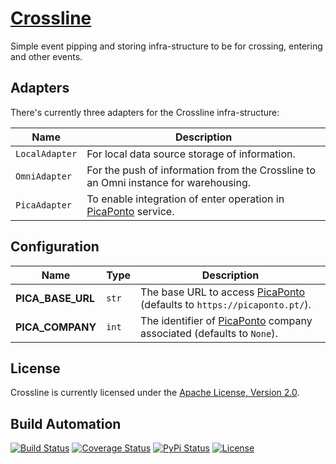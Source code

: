 # [Crossline](http://crossline.hive.pt)

Simple event pipping and storing infra-structure to be for crossing, entering and other events.

## Adapters

There's currently three adapters for the Crossline infra-structure:

| Name | Description |
| ----- | ----- |
| `LocalAdapter` | For local data source storage of information. |
| `OmniAdapter` | For the push of information from the Crossline to an Omni instance for warehousing. |
| `PicaAdapter` |  To enable integration of enter operation in [PicaPonto](https://picaponto.pt) service. |

## Configuration

| Name | Type | Description |
| ----- | ----- | ----- |
| **PICA_BASE_URL** | `str` | The base URL to access [PicaPonto](https://picaponto.pt) (defaults to `https://picaponto.pt/`).
| **PICA_COMPANY** | `int` | The identifier of [PicaPonto](https://picaponto.pt) company associated (defaults to `None`).

## License

Crossline is currently licensed under the [Apache License, Version 2.0](http://www.apache.org/licenses/).

## Build Automation

[![Build Status](https://travis-ci.org/hivesolutions/crossline.svg?branch=master)](https://travis-ci.org/hivesolutions/crossline)
[![Coverage Status](https://coveralls.io/repos/hivesolutions/crossline/badge.svg?branch=master)](https://coveralls.io/r/hivesolutions/crossline?branch=master)
[![PyPi Status](https://img.shields.io/pypi/v/crossline.svg)](https://pypi.python.org/pypi/crossline)
[![License](https://img.shields.io/badge/license-Apache%202.0-blue.svg)](https://www.apache.org/licenses/)
